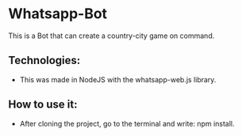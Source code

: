 # Whatsapp-Bot

This is a Bot that can create a country-city game on command.

## Technologies:

- This was made in NodeJS with the whatsapp-web.js library.

## How to use it:

- After cloning the project, go to the terminal and write: npm install.
